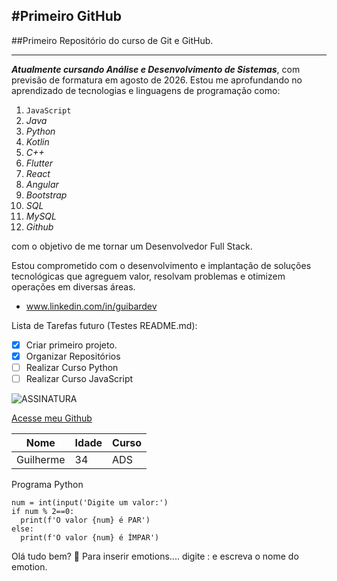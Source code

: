 #Primeiro GitHub
---
##Primeiro Repositório do curso de Git e GitHub.
***

__*Atualmente cursando Análise e Desenvolvimento de Sistemas*__, com previsão de formatura em agosto de 2026. Estou me aprofundando no aprendizado de tecnologias e linguagens de programação como:

1. `JavaScript`
2. *Java*
3. *Python*
4. *Kotlin*
5. *C++*
6. *Flutter*
7. *React*
8. *Angular*
9. *Bootstrap*
10. *SQL*
11. *MySQL*
12. *Github*

com o objetivo de me tornar um Desenvolvedor Full Stack.

Estou comprometido com o desenvolvimento e implantação de soluções tecnológicas que agreguem valor, resolvam problemas e otimizem operações em diversas áreas.

* www.linkedin.com/in/guibardev

Lista de Tarefas futuro (Testes README.md):
- [x] Criar primeiro projeto.
- [x] Organizar Repositórios
- [ ] Realizar Curso Python
- [ ] Realizar Curso JavaScript

![ASSINATURA](https://github.com/user-attachments/assets/0a90b992-7747-4120-b46a-b34da416e3f1)

[Acesse meu Github](https://github.com/guibardev)

Nome | Idade | Curso
---|---|---
Guilherme|34|ADS

Programa Python
```
num = int(input('Digite um valor:')
if num % 2==0:
  print(f'O valor {num} é PAR')
else:
  print(f'O valor {num} é ÍMPAR')
```
Olá tudo bem? 🚀
Para inserir emotions.... digite : e escreva o nome do emotion.
